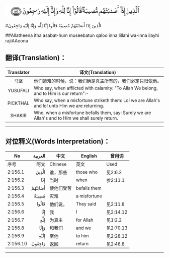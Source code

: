 ![002:156](images/002_156.gif)

#الَّذِينَ إِذَا أَصَابَتْهُمْ مُصِيبَةٌ قَالُوا إِنَّا لِلَّهِ وَإِنَّا إِلَيْهِ رَاجِعُونَ 

##Allatheena itha asabat-hum museebatun qaloo inna lillahi wa-inna ilayhi rajiAAoona 

## 翻译(Translation)：

| Translator | 译文(Translation)                                            |
| :--------: | ------------------------------------------------------------ |
|    马坚    | 他们遭难的时候，说：我们确是真主所有的，我们必定只归依他。   |
|  YUSUFALI  | Who say, when afflicted with calamity: "To Allah We belong, and to Him is our return":- |
|  PICKTHAL  | Who say, when a misfortune striketh them: Lo! we are Allah's and lo! unto Him we are returning. |
|   SHAKIR   | Who, when a misfortune befalls them, say: Surely we are Allah's and to Him we shall surely return. |

---

## 对位释义(Words Interpretation)：

| No       | العربية | 中文       | English      | 曾用词    |
| -------- | ------: | ---------- | ------------ | --------- |
| 序号     |    阿文 | Chinese    | 英文         | Used      |
| 2:156.1  |   الَّذِينَ | 谁，那些   | those who    | 见2:6.2   |
| 2:156.2  |     إِذَا | 当时       | when         | 参2:11.1  |
| 2:156.3  | أَصَابَتْهُمْ | 使他们受苦 | befalls them |           |
| 2:156.4  |   مُصِيبَةٌ | 灾难       | a misfortune |           |
| 2:156.5  |   قَالُوا | 他们说，   | They said    | 见2:11.8  |
| 2:156.6  |     إِنَّا | 我         | I            | 见2:14.12 |
| 2:156.7  |     لِلَّهِ | 为真主     | for Allah    | 见1:2.2   |
| 2:156.8  |    وَإِنَّا | 和我们     | and we       | 见2:70.13 |
| 2:156.9  |    إِلَيْهِ | 至他       | to him       | 见2:28.12 |
| 2:156.10 |  رَاجِعُونَ | 返回       | return       | 见2:46.8  |

---
